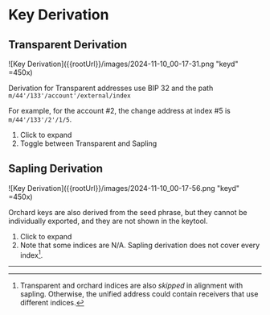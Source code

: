 # Key Derivation

## Transparent Derivation
![Key Derivation]({{rootUrl}}/images/2024-11-10_00-17-31.png "keyd" =450x)

Derivation for Transparent addresses use BIP 32 and the path
`m/44'/133'/account'/external/index`

For example, for the account #2, the change address at index #5
is `m/44'/133'/2'/1/5`.

1. Click to expand
1. Toggle between Transparent and Sapling

## Sapling Derivation
![Key Derivation]({{rootUrl}}/images/2024-11-10_00-17-56.png "keyd" =450x)

Orchard keys are also derived from the seed phrase, but they cannot
be individually exported, and they are not shown in the keytool.

1. Click to expand
1. Note that some indices are N/A. Sapling derivation does not
cover every index[^1].

---
[^1]: Transparent and orchard indices are also *skipped* in
alignment with sapling. Otherwise, the unified address could
contain receivers that use different indices. 